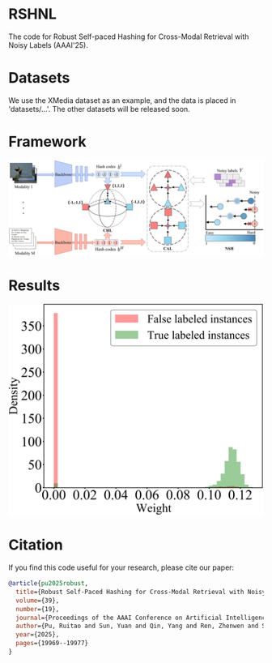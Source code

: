 # RSHNL
The code for Robust Self-paced Hashing for Cross-Modal Retrieval with Noisy Labels (AAAI'25).

# Datasets
We use the XMedia dataset as an example, and the data is placed in 'datasets/...'. The other datasets will be released soon.

# Framework
![framework](Imgs/framework.jpg)
# Results
![100](Imgs/SPL_weights_100.jpg)

# Citation
If you find this code useful for your research, please cite our paper:

```bib
@article{pu2025robust,  
  title={Robust Self-Paced Hashing for Cross-Modal Retrieval with Noisy Labels},  
  volume={39},  
  number={19},  
  journal={Proceedings of the AAAI Conference on Artificial Intelligence},  
  author={Pu, Ruitao and Sun, Yuan and Qin, Yang and Ren, Zhenwen and Song, Xiaomin and Zheng, Huiming and Peng, Dezhong},  
  year={2025},  
  pages={19969--19977}  
}